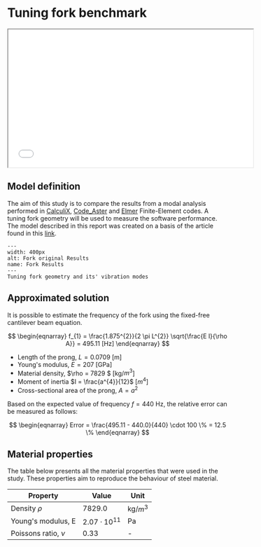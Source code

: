 # Tuning fork benchmark

<iframe width="560" height="315" src="/home/spolanski/Desktop/Benchmarking/CoFEA/docs/benchmarks/000-tuning-fork/simple.html">
</iframe>

## Model definition

The aim of this study is to compare the results from a modal analysis performed in [CalculiX](http://www.calculix.de/), [Code_Aster](https://code-aster.org/) and [Elmer](http://www.elmerfem.org/blog/) Finite-Element codes. A tuning fork geometry will be used to measure the software performance. The model described in this report was created on a basis of the article found in this [link](http://pubs.sciepub.com/ajme/4/7/16/index.html).

```{figure} ./fork-geo-results.png
---
width: 400px
alt: Fork original Results
name: Fork Results
---
Tuning fork geometry and its' vibration modes
```

## Approximated solution

It is possible to estimate the frequency of the fork using the fixed-free cantilever beam equation. 

$$
   \begin{eqnarray}
      f_{1} = \frac{1.875^{2}}{2 \pi L^{2}} \sqrt{\frac{E I}{\rho A}} = 495.11 [Hz]
   \end{eqnarray}
$$

- Length of the prong, $L=0.0709$ [m]
- Young's modulus, $E=207$ [GPa]
- Material density, $\rho = 7829 $ [kg/$m^{3}$]
- Moment of inertia $I = \frac{a^{4}}{12}$ [$m^{4}$]
- Cross-sectional area of the prong, $A = a^{2}$

Based on the expected value of frequency $f=440$ Hz, the relative error can be measured as follows: 

$$
   \begin{eqnarray}
      Error = \frac{495.11 - 440.0}{440} \cdot 100 \% = 12.5 \%
   \end{eqnarray}
$$

## Material properties 

The table below presents all the material properties that were used in the study. These properties aim to reproduce the behaviour of steel material.

| Property              | Value                | Unit       |
|-----------------------|----------------------|------------|
| Density $\rho$        | $7829.0$             | kg/$m^{3}$ |
| Young's modulus, E    | $2.07 \cdot 10^{11}$ | Pa         |
| Poissons ratio, $\nu$ | 0.33                 | -          |